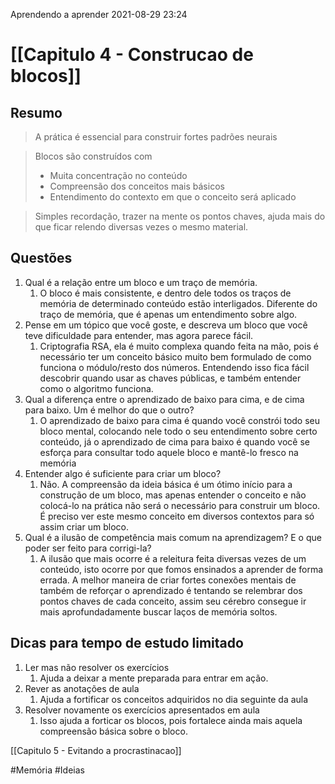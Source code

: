 Aprendendo a aprender
2021-08-29 23:24


# [[Capitulo 4 - Construcao de blocos]]
## Resumo
>A prática é essencial para construir fortes padrões neurais


>Blocos são construídos com
> - Muita concentração no conteúdo
> - Compreensão dos conceitos mais básicos
>  - Entendimento do contexto em que o conceito será aplicado

> Simples recordação, trazer na mente os pontos chaves, ajuda mais do que ficar relendo diversas vezes o mesmo material.

## Questões
1. Qual é a relação entre um bloco e um traço de memória.
	1. O bloco é mais consistente, e dentro dele todos os traços de memória de determinado conteúdo estão interligados. Diferente do traço de memória, que é apenas um entendimento sobre algo.
2. Pense em um tópico que você goste, e descreva um bloco que você teve dificuldade para entender, mas agora parece fácil.
	1. Criptografia RSA, ela é muito complexa quando feita na mão, pois é necessário ter um conceito básico muito bem formulado de como funciona o módulo/resto dos números. Entendendo isso fica fácil descobrir quando usar as chaves públicas, e também entender como o algoritmo funciona.
3. Qual a diferença entre o aprendizado de baixo para cima, e de cima para baixo. Um é melhor do que o outro?
	1. O aprendizado de baixo para cima é quando você constrói todo seu bloco mental, colocando nele todo o seu entendimento sobre certo conteúdo, já o aprendizado de cima para baixo é quando você se esforça para consultar todo aquele bloco e mantê-lo fresco na memória
4. Entender algo é suficiente para criar um bloco?
	1. Não. A compreensão da ideia básica é um ótimo início para a construção de um bloco, mas apenas entender o conceito e não colocá-lo na prática não será o necessário para construir um bloco. É preciso ver este mesmo conceito em diversos contextos para só assim criar um bloco.
5. Qual é a ilusão de competência mais comum na aprendizagem? E o que poder ser feito para corrigi-la?
	1. A ilusão que mais ocorre é a releitura feita diversas vezes de um conteúdo, isto ocorre por que fomos ensinados a aprender de forma errada. A melhor maneira de criar fortes conexões mentais de também de reforçar o aprendizado é tentando se relembrar dos pontos chaves de cada conceito, assim seu cérebro consegue ir mais aprofundadamente buscar laços de memória soltos.

## Dicas para tempo de estudo limitado
1. Ler mas não resolver os exercícios
	1. Ajuda a deixar a mente preparada para entrar em ação.
2. Rever as anotações de aula
	1. Ajuda a fortificar os conceitos adquiridos no dia seguinte da aula
3. Resolver novamente os exercícios apresentados em aula
	1. Isso ajuda a forticar os blocos, pois fortalece ainda mais aquela compreensão básica sobre o bloco.

[[Capitulo 5 - Evitando a procrastinacao]]

#Memória #Ideias



 




